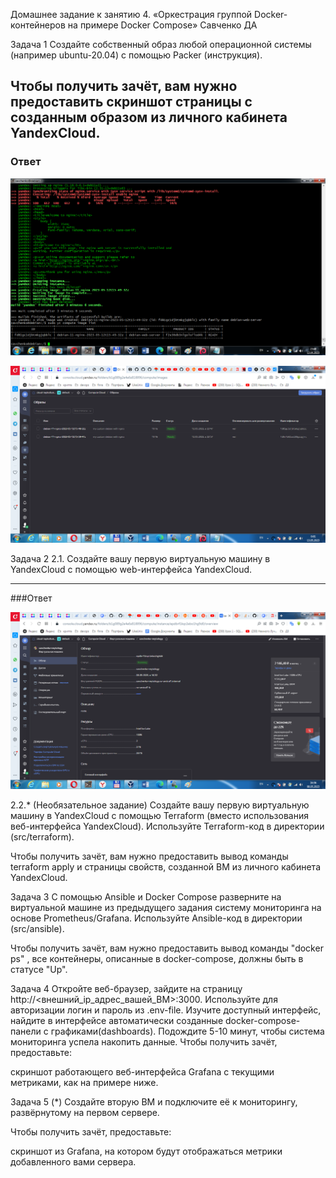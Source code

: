 Домашнее задание к занятию 4. «Оркестрация группой Docker-контейнеров на примере Docker Compose» Савченко ДА

Задача 1
Создайте собственный образ любой операционной системы (например ubuntu-20.04) с помощью Packer (инструкция).

Чтобы получить зачёт, вам нужно предоставить скриншот страницы с созданным образом из личного кабинета YandexCloud.
---
### Ответ
![](https://github.com/teplodizain/-Terraform/blob/main/jpg/15.1.1.png)

![](https://github.com/teplodizain/-Terraform/blob/main/jpg/15.1.2.png)


Задача 2
2.1. Создайте вашу первую виртуальную машину в YandexCloud с помощью web-интерфейса YandexCloud.

---

###Ответ

![](https://github.com/teplodizain/-Terraform/blob/main/jpg/15.2.1.png)

2.2.* (Необязательное задание)
Создайте вашу первую виртуальную машину в YandexCloud с помощью Terraform (вместо использования веб-интерфейса YandexCloud). Используйте Terraform-код в директории (src/terraform).

Чтобы получить зачёт, вам нужно предоставить вывод команды terraform apply и страницы свойств, созданной ВМ из личного кабинета YandexCloud.

Задача 3
С помощью Ansible и Docker Compose разверните на виртуальной машине из предыдущего задания систему мониторинга на основе Prometheus/Grafana. Используйте Ansible-код в директории (src/ansible).

Чтобы получить зачёт, вам нужно предоставить вывод команды "docker ps" , все контейнеры, описанные в docker-compose, должны быть в статусе "Up".

Задача 4
Откройте веб-браузер, зайдите на страницу http://<внешний_ip_адрес_вашей_ВМ>:3000.
Используйте для авторизации логин и пароль из .env-file.
Изучите доступный интерфейс, найдите в интерфейсе автоматически созданные docker-compose-панели с графиками(dashboards).
Подождите 5-10 минут, чтобы система мониторинга успела накопить данные.
Чтобы получить зачёт, предоставьте:

скриншот работающего веб-интерфейса Grafana с текущими метриками, как на примере ниже.


Задача 5 (*)
Создайте вторую ВМ и подключите её к мониторингу, развёрнутому на первом сервере.

Чтобы получить зачёт, предоставьте:

скриншот из Grafana, на котором будут отображаться метрики добавленного вами сервера.
